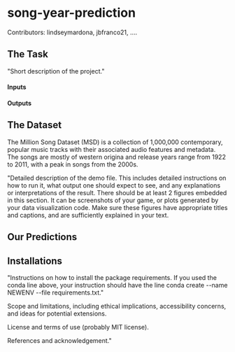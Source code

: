 # song-year-prediction

Contributors: lindseymardona, jbfranco21, ....

## The Task
"Short description of the project."

#### Inputs
#### Outputs

## The Dataset
The Million Song Dataset (MSD) is a collection of 1,000,000 contemporary, popular music tracks with their associated audio features and metadata. The songs are mostly of western origina and release years range from 1922 to 2011, with a peak in songs from the 2000s. 

"Detailed description of the demo file. This includes detailed instructions on how to run it, what output one should expect to see, and any explanations or interpretations of the result. There should be at least 2 figures embedded in this section. It can be screenshots of your game, or plots generated by your data visualization code. Make sure these figures have appropriate titles and captions, and are sufficiently explained in your text.

## Our Predictions

## Installations
"Instructions on how to install the package requirements. If you used the conda line above, your instruction should have the line conda create --name NEWENV --file requirements.txt."

Scope and limitations, including ethical implications, accessibility concerns, and ideas for potential extensions.

License and terms of use (probably MIT license).

References and acknowledgement."
